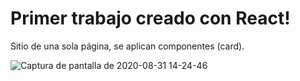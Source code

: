 
<h1>Primer trabajo creado con React!</h1> 

Sitio de una sola página, se aplican componentes (card). 

![Captura de pantalla de 2020-08-31 14-24-46](https://user-images.githubusercontent.com/55368538/91748136-d71edd00-eb95-11ea-8b52-245fc60bef0f.png)
